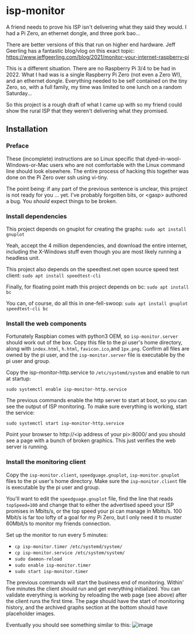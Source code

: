 # isp-monitor
A friend needs to prove his ISP isn't delivering what they said they would. I had a Pi Zero, an ethernet dongle,
and three pork bao...

There are better versions of this that run on higher end hardware. Jeff Geerling has a fantastic blog/vlog on this
exact topic: https://www.jeffgeerling.com/blog/2021/monitor-your-internet-raspberry-pi

This is a different situation. There are no Raspberry Pi 3/4 to be had in 2022. What I had was is a single Raspberry Pi
Zero (not even a Zero W!), and an ethernet dongle. Everything needed to be self contained on the tiny Zero, so, with a
full family, my time was limited to one lunch on a random Saturday...

So this project is a rough draft of what I came up with so my friend could show the rural ISP that they weren't
delivering what they promised.

## Installation

### Preface
These (incomplete) instructions are so Linux specific that dyed-in-wool-Windows-or-Mac users who are not comfortable
with the Linux command line should look elsewhere. The entire process of hacking this together was done on the Pi
Zero over ssh using vi-tiny.

The point being: if any part of the previous sentence is unclear, this project is not ready for you ... yet. I've
probably forgotten bits, or \<gasp\> authored a bug. You *should* expect things to be broken.

### Install dependencies
This project depends on gnuplot for creating the graphs: `sudo apt install gnuplot`

Yeah, accept the 4 million dependencies, and download the entire internet, including the X-Windows stuff even
though you are most likely running a headless unit.

This project also depends on the speedtest.net open source speed test client: `sudo apt install speedtest-cli`

Finally, for floating point math this project depends on bc: `sudo apt install bc`

You can, of course, do all this in one-fell-swoop: `sudo apt install gnuplot speedtest-cli bc`

### Install the web components
Fortunately Raspbian comes with python3 OEM, so `isp-monitor.server` should work out of the box. Copy this file to the
pi user's home directory, along with `index.html`, `h.html`, `favicon.ico`,and `1px.png`. Confirm all files are owned by
the pi user, and the `isp-monitor.server` file is executable by the pi user and group.

Copy the isp-monitor-http.service to `/etc/systemd/system` and enable to run at startup:

`sudo systemctl enable isp-monitor-http.service`

The previous commands enable the http server to start at boot, so you can see the output of ISP monitoring. To make sure
everything is working, start the service:

`sudo systemctl start isp-monitor-http.service`

Point your browser to http\://\<ip address of your pi\>:8000/ and you should see a page with a bunch of broken
graphics. This just verifies the web server is running.

### Install the monitoring client
Copy the `isp-monitor.client`, `speedguage.gnuplot`, `isp-monitor.gnuplot` files to the pi user's home directory. Make
sure the `isp-monitor.client` file is executable by the pi user and group.

You'll want to edit the `speedguage.gnuplot` file, find the line that reads `topSpeed=100` and change that to either the
advertised speed your ISP promises in Mbits/s, or the top speed your pi can manage in Mbits/s. 100 Mbit/s is far too
lofty of a goal for my Pi Zero, but I only need it to muster 60Mbit/s to monitor my friends connection.

Set up the monitor to run every 5 minutes:
- `cp isp-monitor.timer /etc/systemd/system/`
- `cp isp-monitor.service /etc/system/system/`
- `sudo daemon-reload`
- `sudo enable isp-monitor.timer`
- `sudo start isp-monitor.timer`

The previous commands will start the business end of monitoring.  Within' five minutes the client should run and get
everything initialized. You can validate everything is working by reloading the web page (see above) after the client
runs the first time. The page should have the start of monitoring history, and the archived graphs section at the bottom
should have placeholder images.
  
Eventually you should see something similar to this:
![image](https://user-images.githubusercontent.com/6550279/188555599-38ebf61e-712a-4789-9e79-52c5b7c2e9df.png)

